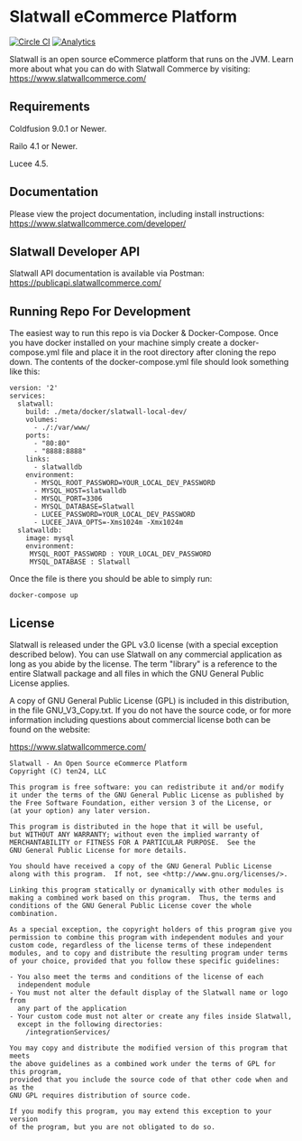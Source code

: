 # Slatwall eCommerce Platform
[![Circle CI](https://circleci.com/gh/ten24/slatwall/tree/master.svg?style=svg)](https://circleci.com/gh/ten24/slatwall/tree/master) [![Analytics](https://slatwall-ga-beacon.appspot.com/UA-22767386-6/code)](https://github.com/igrigorik/ga-beacon)

Slatwall is an open source eCommerce platform that runs on the JVM.  Learn more about what you can do with Slatwall Commerce by visiting: https://www.slatwallcommerce.com/

Requirements
------------

Coldfusion 9.0.1 or Newer.

Railo 4.1 or Newer.

Lucee 4.5.


Documentation
-------------

Please view the project documentation, including install instructions: https://www.slatwallcommerce.com/developer/


Slatwall Developer API
----------------------

Slatwall API documentation is available via Postman: https://publicapi.slatwallcommerce.com/

Running Repo For Development
----------------------------

The easiest way to run this repo is via Docker & Docker-Compose.  Once you have docker installed on your machine simply create a docker-compose.yml file and place it in the root directory after cloning the repo down.  The contents of the docker-compose.yml file should look something like this:

```
version: '2'
services:
  slatwall:
    build: ./meta/docker/slatwall-local-dev/
    volumes:
      - ./:/var/www/
    ports:
      - "80:80"
      - "8888:8888"
    links:
      - slatwalldb
    environment:
      - MYSQL_ROOT_PASSWORD=YOUR_LOCAL_DEV_PASSWORD
      - MYSQL_HOST=slatwalldb
      - MYSQL_PORT=3306
      - MYSQL_DATABASE=Slatwall
      - LUCEE_PASSWORD=YOUR_LOCAL_DEV_PASSWORD
      - LUCEE_JAVA_OPTS=-Xms1024m -Xmx1024m
  slatwalldb:
    image: mysql
    environment:
     MYSQL_ROOT_PASSWORD : YOUR_LOCAL_DEV_PASSWORD
     MYSQL_DATABASE : Slatwall
```

Once the file is there you should be able to simply run:

```
docker-compose up
```

License
-------

Slatwall is released under the GPL v3.0 license (with a special exception described below).
You can use Slatwall on any commercial application as long as you abide by the license.
The term "library" is a reference to the entire Slatwall package and all files in which
the GNU General Public License applies.

A copy of GNU General Public License (GPL) is included in this distribution,
in the file GNU_V3_Copy.txt. If you do not have the source code, or for more information
including questions about commercial license both can be found on the website:

https://www.slatwallcommerce.com/


	Slatwall - An Open Source eCommerce Platform
    Copyright (C) ten24, LLC

    This program is free software: you can redistribute it and/or modify
    it under the terms of the GNU General Public License as published by
    the Free Software Foundation, either version 3 of the License, or
    (at your option) any later version.

    This program is distributed in the hope that it will be useful,
    but WITHOUT ANY WARRANTY; without even the implied warranty of
    MERCHANTABILITY or FITNESS FOR A PARTICULAR PURPOSE.  See the
    GNU General Public License for more details.

    You should have received a copy of the GNU General Public License
    along with this program.  If not, see <http://www.gnu.org/licenses/>.

    Linking this program statically or dynamically with other modules is
    making a combined work based on this program.  Thus, the terms and
    conditions of the GNU General Public License cover the whole
    combination.

    As a special exception, the copyright holders of this program give you
    permission to combine this program with independent modules and your
    custom code, regardless of the license terms of these independent
    modules, and to copy and distribute the resulting program under terms
    of your choice, provided that you follow these specific guidelines:

	- You also meet the terms and conditions of the license of each
	  independent module
	- You must not alter the default display of the Slatwall name or logo from  
	  any part of the application
	- Your custom code must not alter or create any files inside Slatwall,
	  except in the following directories:
		/integrationServices/

	You may copy and distribute the modified version of this program that meets
	the above guidelines as a combined work under the terms of GPL for this program,
	provided that you include the source code of that other code when and as the
	GNU GPL requires distribution of source code.

    If you modify this program, you may extend this exception to your version
    of the program, but you are not obligated to do so.
